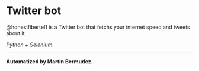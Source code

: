 # Twitter bot
 @honestfibertel1 is a Twitter bot that fetchs your internet speed and tweets about it.
 
 *Python + Selenium.*
 <hr>
 
 **Automatized by Martin Bermudez.**
